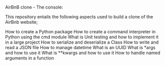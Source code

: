 AirBnB clone - The console:

This repository entails the following aspects used to build a clone of the AirBnb website;

How to create a Python package
How to create a command interpreter in Python using the cmd module
What is Unit testing and how to implement it in a large project
How to serialize and deserialize a Class
How to write and read a JSON file How to manage datetime
What is an UUID
What is *args and how to use it What is **kwargs and how to use it
How to handle named arguments in a function
